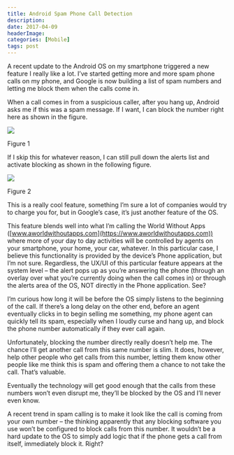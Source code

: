 ```yaml
---
title: Android Spam Phone Call Detection
description: 
date: 2017-04-09
headerImage: 
categories: [Mobile]
tags: post
---
```


A recent update to the Android OS on my smartphone triggered a new feature I really like a lot. I’ve started getting more and more spam phone calls on my phone, and Google is now building a list of spam numbers and letting me block them when the calls come in.

When a call comes in from a suspicious caller, after you hang up, Android asks me if this was a spam message. If I want, I can block the number right here as shown in the figure.

![](/images/stories/2017/android-spam-call-detection-01.png)

Figure 1

If I skip this for whatever reason, I can still pull down the alerts list and activate blocking as shown in the following figure.

![](/images/stories/2017/android-spam-call-detection-02.png)

Figure 2

This is a really cool feature, something I’m sure a lot of companies would try to charge you for, but in Google’s case, it’s just another feature of the OS.

This feature blends well into what I’m calling the World Without Apps ([www.aworldwithoutapps.com](https://www.aworldwithoutapps.com)) where more of your day to day activities will be controlled by agents on your smartphone, your home, your car, whatever. In this particular case, I believe this functionality is provided by the device’s Phone application, but I’m not sure. Regardless, the UX/UI of this particular feature appears at the system level – the alert pops up as you’re answering the phone (through an overlay over what you’re currently doing when the call comes in) or through the alerts area of the OS, NOT directly in the Phone application. See?

I’m curious how long it will be before the OS simply listens to the beginning of the call. If there’s a long delay on the other end, before an agent eventually clicks in to begin selling me something, my phone agent can quickly tell its spam, especially when I loudly curse and hang up, and block the phone number automatically if they ever call again.

Unfortunately, blocking the number directly really doesn’t help me. The chance I’ll get another call from this same number is slim. It does, however, help other people who get calls from this number, letting them know other people like me think this is spam and offering them a chance to not take the call. That’s valuable.

Eventually the technology will get good enough that the calls from these numbers won’t even disrupt me, they’ll be blocked by the OS and I’ll never even know.

A recent trend in spam calling is to make it look like the call is coming from your own number – the thinking apparently that any blocking software you use won’t be configured to block calls from this number. It wouldn’t be a hard update to the OS to simply add logic that if the phone gets a call from itself, immediately block it. Right?